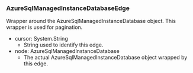 ### AzureSqlManagedInstanceDatabaseEdge
Wrapper around the AzureSqlManagedInstanceDatabase object. This wrapper is used for pagination.

- cursor: System.String
  - String used to identify this edge.
- node: AzureSqlManagedInstanceDatabase
  - The actual AzureSqlManagedInstanceDatabase object wrapped by this edge.
